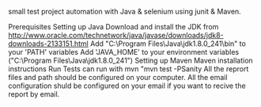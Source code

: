 
small test project automation with Java & selenium using junit & Maven.

Prerequisites
Setting up Java
Download and install the JDK from http://www.oracle.com/technetwork/java/javase/downloads/jdk8-downloads-2133151.html
Add "C:\Program Files\Java\jdk1.8.0_241\bin" to your 'PATH' variables
Add 'JAVA_HOME' to your environment variables ("C:\Program Files\Java\jdk1.8.0_241")
Setting up Maven
Maven installation instructions
Run Tests
can run with mvn "mvn test -PSanity
All the reprort files and path should be configured on your computer.
All the email configuration shuld be configured on your email if you want to recive the report by email.
